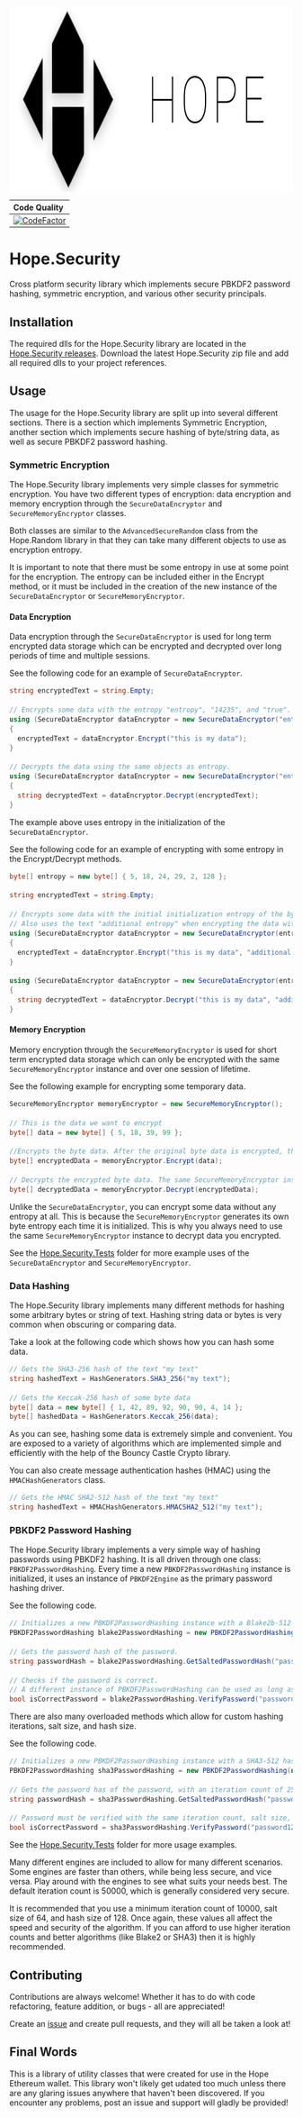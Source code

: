 <p align="center">
  <img src="Hope.Security/Hope_Background.png?raw=true" alt="Hope" align="center" width="785px" height="328px"/>
</p>

| Code Quality |
| :----|
| [![CodeFactor][0]][1] |

[0]: https://www.codefactor.io/repository/github/hopewallet/hope.security/badge
[1]: https://www.codefactor.io/repository/github/hopewallet/hope.security

# Hope.Security

Cross platform security library which implements secure PBKDF2 password hashing, symmetric encryption, and various other security principals.

## Installation

The required dlls for the Hope.Security library are located in the [Hope.Security releases](https://github.com/HopeWallet/Hope.Security/releases). Download the latest Hope.Security zip file and add all required dlls to your project references.

## Usage

The usage for the Hope.Security library are split up into several different sections. There is a section which implements Symmetric Encryption, another section which implements secure hashing of byte/string data, as well as secure PBKDF2 password hashing.

### Symmetric Encryption

The Hope.Security library implements very simple classes for symmetric encryption. You have two different types of encryption: data encryption and memory encryption through the ```SecureDataEncryptor``` and ```SecureMemoryEncryptor``` classes.

Both classes are similar to the ```AdvancedSecureRandom``` class from the Hope.Random library in that they can take many different objects to use as encryption entropy.

It is important to note that there must be some entropy in use at some point for the encryption. The entropy can be included either in the Encrypt method, or it must be included in the creation of the new instance of the ```SecureDataEncryptor``` or ```SecureMemoryEncryptor```.

#### Data Encryption

Data encryption through the ```SecureDataEncryptor``` is used for long term encrypted data storage which can be encrypted and decrypted over long periods of time and multiple sessions.

See the following code for an example of ```SecureDataEncryptor```.

```c#
string encryptedText = string.Empty;

// Encrypts some data with the entropy "entropy", "14235", and "true".
using (SecureDataEncryptor dataEncryptor = new SecureDataEncryptor("entropy", 14235, true));
{
  encryptedText = dataEncryptor.Encrypt("this is my data");
}

// Decrypts the data using the same objects as entropy.
using (SecureDataEncryptor dataEncryptor = new SecureDataEncryptor("entropy", 14235, true));
{
  string decryptedText = dataEncryptor.Decrypt(encryptedText);
}
```

The example above uses entropy in the initialization of the ```SecureDataEncryptor```.

See the following code for an example of encrypting with some entropy in the Encrypt/Decrypt methods.

```c#
byte[] entropy = new byte[] { 5, 18, 24, 29, 2, 128 };

string encryptedText = string.Empty;

// Encrypts some data with the initial initialization entropy of the byte data, as well as some arbitrary text "238hwuosdfouh".
// Also uses the text "additional entropy" when encrypting the data with the Encrypt method.
using (SecureDataEncryptor dataEncryptor = new SecureDataEncryptor(entropy, "238hwuosdfouh"))
{
  encryptedText = dataEncryptor.Encrypt("this is my data", "additional entropy");
}

using (SecureDataEncryptor dataEncryptor = new SecureDataEncryptor(entropy, "238hwuosdfouh"))
{
  string decryptedText = dataEncryptor.Decrypt("this is my data", "additional entropy");
}
```

#### Memory Encryption

Memory encryption through the ```SecureMemoryEncryptor``` is used for short term encrypted data storage which can only be encrypted with the same ```SecureMemoryEncryptor``` instance and over one session of lifetime.

See the following example for encrypting some temporary data.

```c#
SecureMemoryEncryptor memoryEncryptor = new SecureMemoryEncryptor();

// This is the data we want to encrypt
byte[] data = new byte[] { 5, 18, 39, 99 };

//Encrypts the byte data. After the original byte data is encrypted, the original data array is empty and contains no data at all.
byte[] encryptedData = memoryEncryptor.Encrypt(data);

// Decrypts the encrypted byte data. The same SecureMemoryEncryptor instance must be used to decrypt.
byte[] decryptedData = memoryEncryptor.Decrypt(encryptedData);
```

Unlike the ```SecureDataEncryptor```, you can encrypt some data without any entropy at all. This is because the ```SecureMemoryEncryptor``` generates its own byte entropy each time it is initialized. This is why you always need to use the same ```SecureMemoryEncryptor``` instance to decrypt data you encrypted.

See the [Hope.Security.Tests](https://github.com/HopeWallet/Hope.Security/tree/master/Hope.Security/Hope.Security.Tests) folder for more example uses of the ```SecureDataEncryptor``` and ```SecureMemoryEncryptor```.

### Data Hashing

The Hope.Security library implements many different methods for hashing some arbitrary bytes or string of text. Hashing string data or bytes is very common when obscuring or comparing data.

Take a look at the following code which shows how you can hash some data.

```c#
// Gets the SHA3-256 hash of the text "my text"
string hashedText = HashGenerators.SHA3_256("my text");

// Gets the Keccak-256 hash of some byte data
byte[] data = new byte[] { 1, 42, 89, 92, 90, 90, 4, 14 };
byte[] hashedData = HashGenerators.Keccak_256(data);
```

As you can see, hashing some data is extremely simple and convenient. You are exposed to a variety of algorithms which are implemented simple and efficiently with the help of the Bouncy Castle Crypto library.

You can also create message authentication hashes (HMAC) using the ```HMACHashGenerators``` class.

```c#
// Gets the HMAC SHA2-512 hash of the text "my text"
string hashedText = HMACHashGenerators.HMACSHA2_512("my text");
```

### PBKDF2 Password Hashing

The Hope.Security library implements a very simple way of hashing passwords using PBKDF2 hashing. It is all driven through one class: ```PBKDF2PasswordHashing```. Every time a new ```PBKDF2PasswordHashing``` instance is initialized, it uses an instance of ```PBKDF2Engine``` as the primary password hashing driver. 

See the following code.

```c#
// Initializes a new PBKDF2PasswordHashing instance with a Blake2b-512 hashing engine.
PBKDF2PasswordHashing blake2PasswordHashing = new PBKDF2PasswordHashing(new Blake2b_512_Engine());

// Gets the password hash of the password.
string passwordHash = blake2PasswordHashing.GetSaltedPasswordHash("password123");

// Checks if the password is correct.
// A different instance of PBKDF2PasswordHashing can be used as long as the same algorithm is used.
bool isCorrectPassword = blake2PasswordHashing.VerifyPassword("password123", passwordHash);
```

There are also many overloaded methods which allow for custom hashing iterations, salt size, and hash size.

See the following code.

```c#
// Initializes a new PBKDF2PasswordHashing instance with a SHA3-512 hashing engine.
PBKDF2PasswordHashing sha3PasswordHashing = new PBKDF2PasswordHashing(new SHA3_512_Engine());

// Gets the password has of the password, with an iteration count of 2500, salt size of 256, and hash size of 512.
string passwordHash = sha3PasswordHashing.GetSaltedPasswordHash("password123", 2500, 256, 512);

// Password must be verified with the same iteration count, salt size, and hash size.
bool isCorrectPassword = sha3PasswordHashing.VerifyPassword("password123", passwordHash, 2500, 256, 512);
```

See the [Hope.Security.Tests](https://github.com/HopeWallet/Hope.Security/tree/master/Hope.Security/Hope.Security.Tests) folder for more usage examples.

Many different engines are included to allow for many different scenarios. Some engines are faster than others, while being less secure, and vice versa. Play around with the engines to see what suits your needs best. The default iteration count is 50000, which is generally considered very secure. 

It is recommended that you use a minimum iteration count of 10000, salt size of 64, and hash size of 128. Once again, these values all affect the speed and security of the algorithm. If you can afford to use higher iteration counts and better algorithms (like Blake2 or SHA3) then it is highly recommended.

## Contributing

Contributions are always welcome! Whether it has to do with code refactoring, feature addition, or bugs - all are appreciated!

Create an [issue](https://github.com/HopeWallet/Hope.Security/issues) and create pull requests, and they will all be taken a look at!

## Final Words

This is a library of utility classes that were created for use in the Hope Ethereum wallet. This library won't likely get udated too much unless there are any glaring issues anywhere that haven't been discovered. If you encounter any problems, post an issue and support will gladly be provided!
